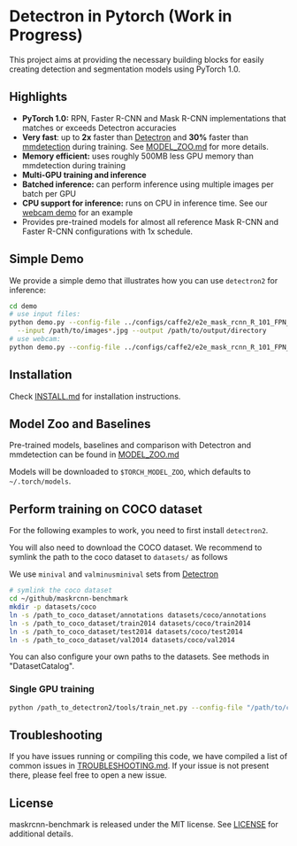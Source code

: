 # Detectron in Pytorch (Work in Progress)

This project aims at providing the necessary building blocks for easily
creating detection and segmentation models using PyTorch 1.0.

## Highlights
- **PyTorch 1.0:** RPN, Faster R-CNN and Mask R-CNN implementations that matches or exceeds Detectron accuracies
- **Very fast**: up to **2x** faster than [Detectron](https://github.com/facebookresearch/Detectron) and **30%** faster than [mmdetection](https://github.com/open-mmlab/mmdetection) during training. See [MODEL_ZOO.md](MODEL_ZOO.md) for more details.
- **Memory efficient:** uses roughly 500MB less GPU memory than mmdetection during training
- **Multi-GPU training and inference**
- **Batched inference:** can perform inference using multiple images per batch per GPU
- **CPU support for inference:** runs on CPU in inference time. See our [webcam demo](demo) for an example
- Provides pre-trained models for almost all reference Mask R-CNN and Faster R-CNN configurations with 1x schedule.

## Simple Demo

We provide a simple demo that illustrates how you can use `detectron2` for inference:
```bash
cd demo
# use input files:
python demo.py --config-file ../configs/caffe2/e2e_mask_rcnn_R_101_FPN_1x_caffe2.py \
  --input /path/to/images*.jpg --output /path/to/output/directory
# use webcam:
python demo.py --config-file ../configs/caffe2/e2e_mask_rcnn_R_101_FPN_1x_caffe2.py --webcam
```

## Installation

Check [INSTALL.md](INSTALL.md) for installation instructions.


## Model Zoo and Baselines

Pre-trained models, baselines and comparison with Detectron and mmdetection
can be found in [MODEL_ZOO.md](MODEL_ZOO.md)

Models will be downloaded to `$TORCH_MODEL_ZOO`, which defaults to `~/.torch/models`.

## Perform training on COCO dataset

For the following examples to work, you need to first install `detectron2`.

You will also need to download the COCO dataset.
We recommend to symlink the path to the coco dataset to `datasets/` as follows

We use `minival` and `valminusminival` sets from [Detectron](https://github.com/facebookresearch/Detectron/blob/master/detectron/datasets/data/README.md#coco-minival-annotations)

```bash
# symlink the coco dataset
cd ~/github/maskrcnn-benchmark
mkdir -p datasets/coco
ln -s /path_to_coco_dataset/annotations datasets/coco/annotations
ln -s /path_to_coco_dataset/train2014 datasets/coco/train2014
ln -s /path_to_coco_dataset/test2014 datasets/coco/test2014
ln -s /path_to_coco_dataset/val2014 datasets/coco/val2014
```

You can also configure your own paths to the datasets.
See methods in "DatasetCatalog".

### Single GPU training

```bash
python /path_to_detectron2/tools/train_net.py --config-file "/path/to/config/file.yaml"
```

## Troubleshooting
If you have issues running or compiling this code, we have compiled a list of common issues in
[TROUBLESHOOTING.md](TROUBLESHOOTING.md). If your issue is not present there, please feel
free to open a new issue.

## License

maskrcnn-benchmark is released under the MIT license. See [LICENSE](LICENSE) for additional details.
